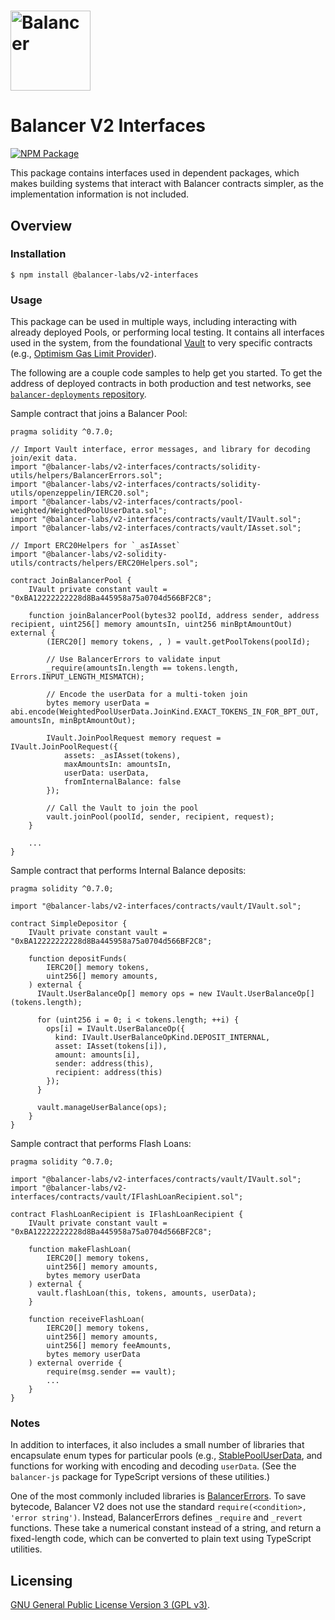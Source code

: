 # <img src="../../logo.svg" alt="Balancer" height="128px">

# Balancer V2 Interfaces

[![NPM Package](https://img.shields.io/npm/v/@balancer-labs/v2-interfaces.svg)](https://www.npmjs.org/package/@balancer-labs/v2-interfaces)

This package contains interfaces used in dependent packages, which makes building systems that interact with Balancer contracts simpler, as the implementation information is not included.

## Overview

### Installation

```console
$ npm install @balancer-labs/v2-interfaces
```

### Usage

This package can be used in multiple ways, including interacting with already deployed Pools, or performing local testing. It contains all interfaces used in the system, from the foundational [Vault](contracts/vault/IVault.sol) to very specific contracts (e.g., [Optimism Gas Limit Provider](contracts/liquidity-mining/IOptimismGasLimitProvider.sol)).

The following are a couple code samples to help get you started. To get the address of deployed contracts in both production and test networks, see [`balancer-deployments` repository](https://github.com/balancer/balancer-deployments).

Sample contract that joins a Balancer Pool:

```solidity
pragma solidity ^0.7.0;

// Import Vault interface, error messages, and library for decoding join/exit data.
import "@balancer-labs/v2-interfaces/contracts/solidity-utils/helpers/BalancerErrors.sol";
import "@balancer-labs/v2-interfaces/contracts/solidity-utils/openzeppelin/IERC20.sol";
import "@balancer-labs/v2-interfaces/contracts/pool-weighted/WeightedPoolUserData.sol";
import "@balancer-labs/v2-interfaces/contracts/vault/IVault.sol";
import "@balancer-labs/v2-interfaces/contracts/vault/IAsset.sol";

// Import ERC20Helpers for `_asIAsset`
import "@balancer-labs/v2-solidity-utils/contracts/helpers/ERC20Helpers.sol";

contract JoinBalancerPool {
    IVault private constant vault = "0xBA12222222228d8Ba445958a75a0704d566BF2C8";

    function joinBalancerPool(bytes32 poolId, address sender, address recipient, uint256[] memory amountsIn, uint256 minBptAmountOut) external {
        (IERC20[] memory tokens, , ) = vault.getPoolTokens(poolId);

        // Use BalancerErrors to validate input
        _require(amountsIn.length == tokens.length, Errors.INPUT_LENGTH_MISMATCH);

        // Encode the userData for a multi-token join
        bytes memory userData = abi.encode(WeightedPoolUserData.JoinKind.EXACT_TOKENS_IN_FOR_BPT_OUT, amountsIn, minBptAmountOut);

        IVault.JoinPoolRequest memory request = IVault.JoinPoolRequest({
            assets: _asIAsset(tokens),
            maxAmountsIn: amountsIn,
            userData: userData,
            fromInternalBalance: false
        });

        // Call the Vault to join the pool
        vault.joinPool(poolId, sender, recipient, request);
    }

    ...
}
```

Sample contract that performs Internal Balance deposits:

```solidity
pragma solidity ^0.7.0;

import "@balancer-labs/v2-interfaces/contracts/vault/IVault.sol";

contract SimpleDepositor {
    IVault private constant vault = "0xBA12222222228d8Ba445958a75a0704d566BF2C8";

    function depositFunds(
        IERC20[] memory tokens,
        uint256[] memory amounts,
    ) external {
      IVault.UserBalanceOp[] memory ops = new IVault.UserBalanceOp[](tokens.length);

      for (uint256 i = 0; i < tokens.length; ++i) {
        ops[i] = IVault.UserBalanceOp({
          kind: IVault.UserBalanceOpKind.DEPOSIT_INTERNAL,
          asset: IAsset(tokens[i]),
          amount: amounts[i],
          sender: address(this),
          recipient: address(this)
        });
      }

      vault.manageUserBalance(ops);
    }
}
```

Sample contract that performs Flash Loans:

```solidity
pragma solidity ^0.7.0;

import "@balancer-labs/v2-interfaces/contracts/vault/IVault.sol";
import "@balancer-labs/v2-interfaces/contracts/vault/IFlashLoanRecipient.sol";

contract FlashLoanRecipient is IFlashLoanRecipient {
    IVault private constant vault = "0xBA12222222228d8Ba445958a75a0704d566BF2C8";

    function makeFlashLoan(
        IERC20[] memory tokens,
        uint256[] memory amounts,
        bytes memory userData
    ) external {
      vault.flashLoan(this, tokens, amounts, userData);
    }

    function receiveFlashLoan(
        IERC20[] memory tokens,
        uint256[] memory amounts,
        uint256[] memory feeAmounts,
        bytes memory userData
    ) external override {
        require(msg.sender == vault);
        ...
    }
}
```

### Notes

In addition to interfaces, it also includes a small number of libraries that encapsulate enum types for particular pools (e.g., [StablePoolUserData](contracts/pool-stable/StablePoolUserData.sol), and functions for working with encoding and decoding `userData`. (See the `balancer-js` package for TypeScript versions of these utilities.)

One of the most commonly included libraries is [BalancerErrors](contracts/solidity-utils/helpers/BalancerErrors.sol). To save bytecode, Balancer V2 does not use the standard `require(<condition>, 'error string')`. Instead, BalancerErrors defines `_require` and `_revert` functions. These take a numerical constant instead of a string, and return a fixed-length code, which can be converted to plain text using TypeScript utilities.

## Licensing

[GNU General Public License Version 3 (GPL v3)](../../LICENSE).

